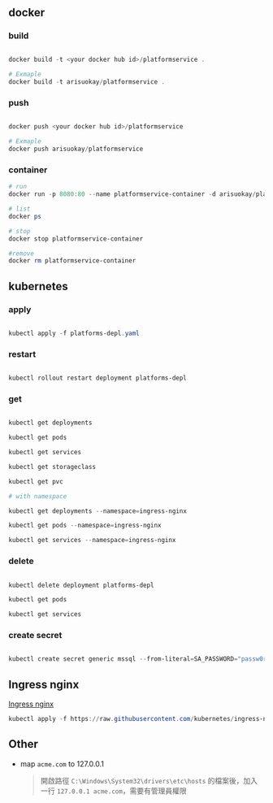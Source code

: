 #

## docker

### build

```ps1

docker build -t <your docker hub id>/platformservice .

# Exmaple
docker build -t arisuokay/platformservice .

```

### push

```ps1

docker push <your docker hub id>/platformservice

# Exmaple
docker push arisuokay/platformservice

```

### container

```ps1
# run
docker run -p 8080:80 --name platformservice-container -d arisuokay/platformservice

# list
docker ps

# stop
docker stop platformservice-container

#remove
docker rm platformservice-container

```

## kubernetes

### apply

```ps1

kubectl apply -f platforms-depl.yaml

```

### restart

```ps1

kubectl rollout restart deployment platforms-depl

```

### get

```ps1

kubectl get deployments

kubectl get pods

kubectl get services

kubectl get storageclass

kubectl get pvc

# with namespace

kubectl get deployments --namespace=ingress-nginx

kubectl get pods --namespace=ingress-nginx

kubectl get services --namespace=ingress-nginx

```

### delete

```ps1

kubectl delete deployment platforms-depl

kubectl get pods

kubectl get services

```

### create secret

```ps1

kubectl create secret generic mssql --from-literal=SA_PASSWORD="passw0rd!"

```

## Ingress nginx

[Ingress nginx](https://kubernetes.github.io/ingress-nginx/deploy/)

```ps1
kubectl apply -f https://raw.githubusercontent.com/kubernetes/ingress-nginx/controller-v1.5.1/deploy/static/provider/cloud/deploy.yaml
```

## Other

- map `acme.com` to 127.0.0.1
  > 開啟路徑 `C:\Windows\System32\drivers\etc\hosts` 的檔案後，加入一行 `127.0.0.1 acme.com`，需要有管理員權限

